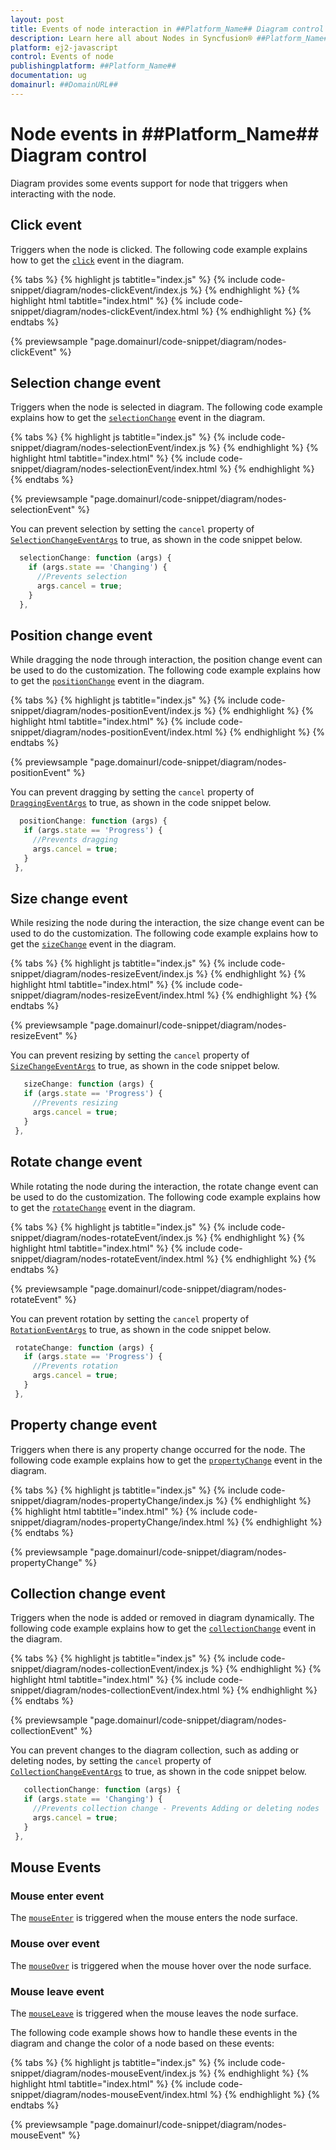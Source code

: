 ```yaml
---
layout: post
title: Events of node interaction in ##Platform_Name## Diagram control | Syncfusion®
description: Learn here all about Nodes in Syncfusion® ##Platform_Name## Diagram control of Syncfusion Essential® JS 2 and more.
platform: ej2-javascript
control: Events of node 
publishingplatform: ##Platform_Name##
documentation: ug
domainurl: ##DomainURL##
---
```


# Node events in ##Platform_Name## Diagram control

Diagram provides some events support for node that triggers when interacting with the node.

## Click event

Triggers when the node is clicked. The following code example explains how to get the [`click`](../api/diagram/iClickEventArgs/) event in the diagram.

{% tabs %}
{% highlight js tabtitle="index.js" %}
{% include code-snippet/diagram/nodes-clickEvent/index.js %}
{% endhighlight %}
{% highlight html tabtitle="index.html" %}
{% include code-snippet/diagram/nodes-clickEvent/index.html %}
{% endhighlight %}
{% endtabs %}
        
{% previewsample "page.domainurl/code-snippet/diagram/nodes-clickEvent" %}

## Selection change event

Triggers when the node is selected in diagram.
The following code example explains how to get the [`selectionChange`](../api/diagram/iSelectionChangeEventArgs/) event in the diagram.


{% tabs %}
{% highlight js tabtitle="index.js" %}
{% include code-snippet/diagram/nodes-selectionEvent/index.js %}
{% endhighlight %}
{% highlight html tabtitle="index.html" %}
{% include code-snippet/diagram/nodes-selectionEvent/index.html %}
{% endhighlight %}
{% endtabs %}
        
{% previewsample "page.domainurl/code-snippet/diagram/nodes-selectionEvent" %}

 You can prevent selection by setting the `cancel` property of [`SelectionChangeEventArgs`](../api/diagram/iSelectionChangeEventArgs/) to true, as shown in the code snippet below.

```ts
  selectionChange: function (args) {
    if (args.state == 'Changing') {
      //Prevents selection
      args.cancel = true;
    }
  },

```

## Position change event

While dragging the node through interaction, the position change event can be used to do the customization.
The following code example explains how to get the [`positionChange`](../api/diagram/iDraggingEventArgs/) event in the diagram.


{% tabs %}
{% highlight js tabtitle="index.js" %}
{% include code-snippet/diagram/nodes-positionEvent/index.js %}
{% endhighlight %}
{% highlight html tabtitle="index.html" %}
{% include code-snippet/diagram/nodes-positionEvent/index.html %}
{% endhighlight %}
{% endtabs %}
        
{% previewsample "page.domainurl/code-snippet/diagram/nodes-positionEvent" %}

 You can prevent dragging by setting the `cancel` property of [`DraggingEventArgs`](../api/diagram/iDraggingEventArgs/) to true, as shown in the code snippet below.

 ```ts
   positionChange: function (args) {
    if (args.state == 'Progress') {
      //Prevents dragging
      args.cancel = true;
    }
  },

```

## Size change event

While resizing the node during the interaction, the size change event can be used to do the customization.
The following code example explains how to get the [`sizeChange`](../api/diagram/iSizeChangeEventArgs/) event in the diagram.

{% tabs %}
{% highlight js tabtitle="index.js" %}
{% include code-snippet/diagram/nodes-resizeEvent/index.js %}
{% endhighlight %}
{% highlight html tabtitle="index.html" %}
{% include code-snippet/diagram/nodes-resizeEvent/index.html %}
{% endhighlight %}
{% endtabs %}

{% previewsample "page.domainurl/code-snippet/diagram/nodes-resizeEvent" %}

 You can prevent resizing by setting the `cancel` property of [`SizeChangeEventArgs`](../api/diagram/iSizeChangeEventArgs/) to true, as shown in the code snippet below.

 ```ts
    sizeChange: function (args) {
    if (args.state == 'Progress') {
      //Prevents resizing
      args.cancel = true;
    }
  },

```

## Rotate change event

While rotating the node during the interaction, the rotate change event can be used to do the customization.
The following code example explains how to get the [`rotateChange`](../api/diagram/iRotationEventArgs/) event in the diagram.

{% tabs %}
{% highlight js tabtitle="index.js" %}
{% include code-snippet/diagram/nodes-rotateEvent/index.js %}
{% endhighlight %}
{% highlight html tabtitle="index.html" %}
{% include code-snippet/diagram/nodes-rotateEvent/index.html %}
{% endhighlight %}
{% endtabs %}
        
{% previewsample "page.domainurl/code-snippet/diagram/nodes-rotateEvent" %}

 You can prevent rotation by setting the `cancel` property of [`RotationEventArgs`](../api/diagram/iRotationEventArgs/) to true, as shown in the code snippet below.

 ```ts
  rotateChange: function (args) {
    if (args.state == 'Progress') {
      //Prevents rotation
      args.cancel = true;
    }
  },

```

## Property change event

Triggers when there is any property change occurred for the node. The following code example explains how to get the [`propertyChange`](../api/diagram/iPropertyChangeEventArgs/) event in the diagram.

{% tabs %}
{% highlight js tabtitle="index.js" %}
{% include code-snippet/diagram/nodes-propertyChange/index.js %}
{% endhighlight %}
{% highlight html tabtitle="index.html" %}
{% include code-snippet/diagram/nodes-propertyChange/index.html %}
{% endhighlight %}
{% endtabs %}
        
{% previewsample "page.domainurl/code-snippet/diagram/nodes-propertyChange" %}

## Collection change event

Triggers when the node is added or removed in diagram dynamically.
The following code example explains how to get the [`collectionChange`](../api/diagram/iCollectionChangeEventArgs/) event in the diagram.

{% tabs %}
{% highlight js tabtitle="index.js" %}
{% include code-snippet/diagram/nodes-collectionEvent/index.js %}
{% endhighlight %}
{% highlight html tabtitle="index.html" %}
{% include code-snippet/diagram/nodes-collectionEvent/index.html %}
{% endhighlight %}
{% endtabs %}
        
{% previewsample "page.domainurl/code-snippet/diagram/nodes-collectionEvent" %}

You can prevent changes to the diagram collection, such as adding or deleting nodes, by setting the `cancel` property of [`CollectionChangeEventArgs`](../api/diagram/iCollectionChangeEventArgs/) to true, as shown in the code snippet below.

 ```ts
    collectionChange: function (args) {
    if (args.state == 'Changing') {
      //Prevents collection change - Prevents Adding or deleting nodes
      args.cancel = true;
    }
  },

```

## Mouse Events

### Mouse enter event

The [`mouseEnter`](../api/diagram/iMouseEventArgs/) is triggered when the mouse enters the node surface.

### Mouse over event

The [`mouseOver`](../api/diagram/iMouseEventArgs/) is triggered when the mouse hover over the node surface.

### Mouse leave event

The [`mouseLeave`](../api/diagram/iMouseEventArgs/) is triggered when the mouse leaves the node surface.

The following code example shows how to handle these events in the diagram and change the color of a node based on these events:

{% tabs %}
{% highlight js tabtitle="index.js" %}
{% include code-snippet/diagram/nodes-mouseEvent/index.js %}
{% endhighlight %}
{% highlight html tabtitle="index.html" %}
{% include code-snippet/diagram/nodes-mouseEvent/index.html %}
{% endhighlight %}
{% endtabs %}
        
{% previewsample "page.domainurl/code-snippet/diagram/nodes-mouseEvent" %}



